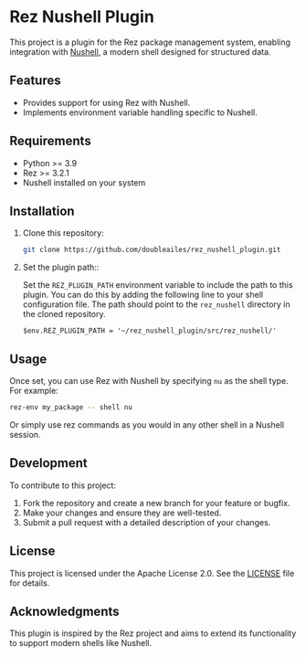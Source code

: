 # Rez Nushell Plugin

This project is a plugin for the Rez package management system, enabling integration with [Nushell](https://www.nushell.sh/), a modern shell designed for structured data.

## Features

- Provides support for using Rez with Nushell.
- Implements environment variable handling specific to Nushell.

## Requirements

- Python >= 3.9
- Rez >= 3.2.1
- Nushell installed on your system

## Installation

1. Clone this repository:

   ```bash
   git clone https://github.com/doubleailes/rez_nushell_plugin.git
   ```

2. Set the plugin path::

   Set the `REZ_PLUGIN_PATH` environment variable to include the path to this plugin.
   You can do this by adding the following line to your shell configuration file.
   The path should point to the `rez_nushell` directory in the cloned repository.

   ```nushell
   $env.REZ_PLUGIN_PATH = '~/rez_nushell_plugin/src/rez_nushell/'
   ```

## Usage

Once set, you can use Rez with Nushell by specifying `nu` as the shell type. For example:

```bash
rez-env my_package -- shell nu
```

Or simply use rez commands as you would in any other shell in a Nushell session.

## Development

To contribute to this project:

1. Fork the repository and create a new branch for your feature or bugfix.
2. Make your changes and ensure they are well-tested.
3. Submit a pull request with a detailed description of your changes.

## License

This project is licensed under the Apache License 2.0. See the [LICENSE](LICENSE) file for details.

## Acknowledgments

This plugin is inspired by the Rez project and aims to extend its functionality to support modern shells like Nushell.
